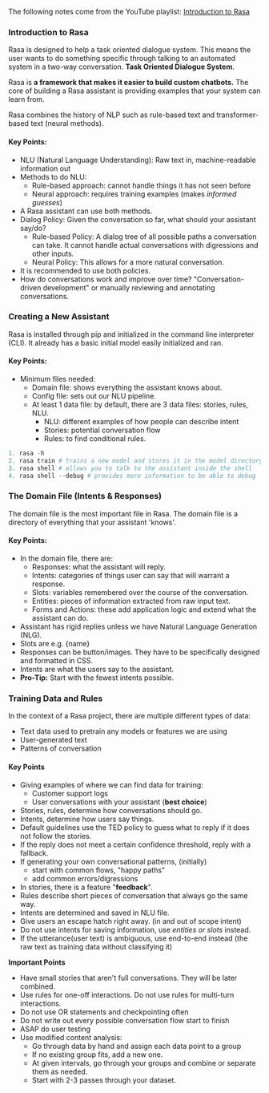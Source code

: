 The following notes come from the YouTube playlist: [Introduction to Rasa](https://www.youtube.com/watch?v=Ap62n_YAVZ8&list=PL75e0qA87dlErcimrWHKEUq4b-x9PrpLe)
### Introduction to Rasa

Rasa is designed to help a task oriented dialogue system. This means the user wants to do something specific through talking to an automated system in a two-way conversation. **Task Oriented Dialogue System**.

Rasa is **a framework that makes it easier to build custom chatbots.**
The core of building a Rasa assistant is providing examples that your system can learn from. 

Rasa combines the history of NLP such as rule-based text and transformer-based text (neural methods).

#### Key Points:
- NLU (Natural Language Understanding): Raw text in, machine-readable information out
- Methods to do NLU:
	- Rule-based approach: cannot handle things it has not seen before
	- Neural approach: requires training examples (makes _informed guesses_)
- A Rasa assistant can use both methods.
- Dialog Policy: Given the conversation so far, what should your assistant say/do?
	- Rule-based Policy: A dialog tree of all possible paths a conversation can take. It cannot handle actual conversations with digressions and other inputs.
	- Neural Policy: This allows for a more natural conversation.
- It is recommended to use both policies.
- How do conversations work and improve over time? "Conversation-driven development" or manually reviewing and annotating conversations.

### Creating a New Assistant

Rasa is installed through pip and initialized in the command line interpreter (CLI). It already has a basic initial model easily initialized and ran. 

#### Key Points:
- Minimum files needed:
	- Domain file: shows everything the assistant knows about.
	- Config file: sets out our NLU pipeline.
	- At least 1 data file: by default, there are 3 data files: stories, rules, NLU.
		- NLU: different examples of how people can describe intent
		- Stories: potential conversation flow
		- Rules: to find conditional rules.

```python
1. rasa -h 
2. rasa train # trains a new model and stores it in the model directory
3. rasa shell # allows you to talk to the assistant inside the shell
4. rasa shell --debug # provides more information to be able to debug
```

### The Domain File (Intents & Responses)

The domain file is the most important file in Rasa. The domain file is a directory of everything that your assistant 'knows'.

#### Key Points:
- In the domain file, there are:
	- Responses: what the assistant will reply.
	- Intents: categories of things user can say that will warrant a response.
	- Slots: variables remembered over the course of the conversation.
	- Entities: pieces of information extracted from raw input text.
	- Forms and Actions: these add application logic and extend what the assistant can do.
- Assistant has rigid replies unless we have Natural Language Generation (NLG).
- Slots are e.g. {name}
- Responses can be button/images. They have to be specifically designed and formatted in CSS.
- Intents are what the users say to the assistant.
- **Pro-Tip:** Start with the fewest intents possible.

### Training Data and Rules

In the context of a Rasa project, there are multiple different types of data:
- Text data used to pretrain any models or features we are using
- User-generated text
- Patterns of conversation

#### Key Points
- Giving examples of where we can find data for training:
	- Customer support logs
	- User conversations with your assistant (__best choice__)
- Stories, rules, determine how conversations should go.
- Intents, determine how users say things.
- Default guidelines use the TED policy to guess what to reply if it does not follow the stories.
- If the reply does not meet a certain confidence threshold, reply with a fallback.
- If generating your own conversational patterns, (initially)
	- start with common flows, "happy paths"
	- add common errors/digressions
- In stories, there is a feature "**feedback**". 
- Rules describe short pieces of conversation that always go the same way.
- Intents are determined and saved in NLU file.
- Give users an escape hatch right away. (in and out of scope intent)
- Do not use intents for saving information, use _entities or slots_ instead.
- If the utterance(user text) is ambiguous, use end-to-end instead (the raw text as training data without classifying it)


**Important Points**
- Have small stories that aren't full conversations. They will be later combined.
- Use rules for one-off interactions. Do not use rules for multi-turn interactions.
- Do not use OR statements and checkpointing often
- Do not write out every possible conversation flow start to finish
- ASAP do user testing
- Use modified content analysis:
	- Go through data by hand and assign each data point to a group
	- If no existing group fits, add a new one.
	- At given intervals, go through your groups and combine or separate them as needed.
	- Start with 2-3 passes through your dataset.
